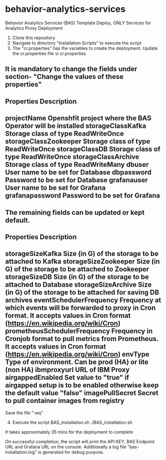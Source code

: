 # behavior-analytics-services
Behavior Analytics Services (BAS) Template Deploy, ONLY Services for Analytics Proxy Deployment 

1. Clone this repository
2. Navigate to directory "Installation Scripts" to execute the script
3. The "cr.properties" has the variables to create the deployment. Update the cr.properties file
vi cr.properties

It is mandatory to change the fields under section- "Change the values of these properties"
----------------------------------------------------------------------------------
Properties	            Description
----------------------------------------------------------------------------------
projectName	            Openshfit project where the BAS Operator will be installed
storageClassKafka	      Storage class of type ReadWriteOnce
storageClassZookeeper	  Storage class of type ReadWriteOnce
storageClassDB	        Storage class of type ReadWriteOnce
storageClassArchive	    Storage class of type ReadWriteMany
dbuser	                User name to be set for Database
dbpassword  	          Password to be set for Database
grafanauser	            User name to be set for Grafana
grafanapassword	        Password to be set for Grafana
--------------------
The remaining fields can be updated or kept default.
----------------------------------------------------------------------------------
Properties	                  Description
----------------------------------------------------------------------------------
storageSizeKafka	            Size (in G) of the storage to be attached to Kafka
storageSizeZookeeper	        Size (in G) of the storage to be attached to Zookeeper
storageSizeDB	                Size (in G) of the storage to be attached to Database
storageSizeArchive	          Size (in G) of the storage to be attached for saving DB archives
eventSchedulerFrequency	      Frequency at which events will be forwarded to proxy in Cron format. It accepts values in Cron format (https://en.wikipedia.org/wiki/Cron)
prometheusSchedulerFrequency	Frequency in Cronjob format to pull metrics from Prometheus. It accepts values in Cron format (https://en.wikipedia.org/wiki/Cron)
envType	                      Type of environment. Can be prod (HA) or lite (non HA)
ibmproxyurl	                  URL of IBM Proxy
airgappedEnabled	            Set value to "true" if airgapped setup is to be enabled otherwise keep the default value "false"
imagePullSecret           	  Secret to pull container images from registry
--------------------
Save the file ":wq"

4. Execute the script BAS_installation.sh
./BAS_installation.sh

It takes approximately 35 mins for the deployment to complete

On successful completion, the script will print the API KEY, BAS Endpoint URL and Grafana URL on the console.
Additionally a log file "bas-installation.log" is generated for debug purpose.

